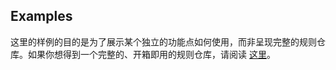 ## Examples

这里的样例的目的是为了展示某个独立的功能点如何使用，而非呈现完整的规则仓库。如果你想得到一个完整的、开箱即用的规则仓库，请阅读 [这里](https://surgio.js.org/guide/getting-started.html#%E5%AE%89%E8%A3%85-node-js)。
